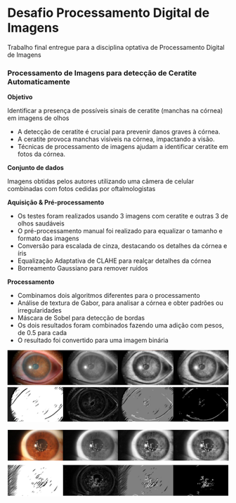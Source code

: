 # Desafio Processamento Digital de Imagens
Trabalho final entregue para a disciplina optativa de Processamento Digital de Imagens

### Processamento de Imagens para detecção de Ceratite Automaticamente

**Objetivo**

Identificar a presença de possíveis sinais de ceratite (manchas na córnea) em imagens de olhos
- A detecção de ceratite é crucial para prevenir danos graves à córnea.
- A ceratite provoca manchas visíveis na córnea, impactando a visão.
- Técnicas de processamento de imagens ajudam a identificar ceratite em fotos da córnea.

**Conjunto de dados**

Imagens obtidas pelos autores utilizando uma câmera de celular combinadas com fotos cedidas por oftalmologistas

**Aquisição & Pré-processamento**

- Os testes foram realizados usando 3 imagens com ceratite e outras 3 de olhos saudáveis
- O pré-processamento manual foi realizado para equalizar o tamanho e formato das imagens
- Conversão para escalada de cinza, destacando os detalhes da córnea e íris
- Equalização Adaptativa de CLAHE para realçar detalhes da córnea
- Borreamento Gaussiano para remover ruídos

**Processamento**

- Combinamos dois algoritmos diferentes para o processamento 
- Análise de textura de Gabor, para analisar a córnea e obter padrões ou irregularidades
- Máscara de Sobel para detecção de bordas
- Os dois resultados foram combinados fazendo uma adição com pesos, de 0.5 para cada
- O resultado foi convertido para uma imagem binária

![Resultado 1](./resultados/resultado-1.png)

![Resultado 2](./resultados/resultado-2.png)